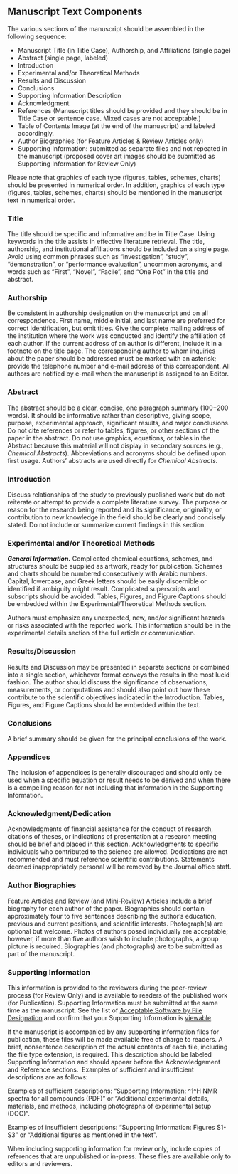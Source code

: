 ## Manuscript Text Components

The various sections of the manuscript should be assembled in the
following sequence:

-   Manuscript Title (in Title Case), Authorship, and Affiliations
	(single page)
-   Abstract (single page, labeled)
-   Introduction
-   Experimental and/or Theoretical Methods
-   Results and Discussion
-   Conclusions
-   Supporting Information Description
-   Acknowledgment
-   References (Manuscript titles should be provided and they should be
	in Title Case or sentence case. Mixed cases are not acceptable.)
-   Table of Contents Image (at the end of the manuscript) and labeled
	accordingly.
-   Author Biographies (for Feature Articles & Review Articles only)
-   Supporting Information: submitted as separate files and not repeated
	in the manuscript (proposed cover art images should be submitted as
	Supporting Information for Review Only)

Please note that graphics of each type (figures, tables, schemes,
charts) should be presented in numerical order. In addition, graphics of
each type (figures, tables, schemes, charts) should be mentioned in the
manuscript text in numerical order.

### Title

The title should be specific and informative and be in Title Case. Using
keywords in the title assists in effective literature retrieval. The
title, authorship, and institutional affiliations should be included on
a single page. Avoid using common phrases such as “investigation”,
“study”, “demonstration”, or “performance evaluation”, uncommon
acronyms, and words such as “First”, “Novel”, “Facile”, and “One Pot” in
the title and abstract.

### Authorship

Be consistent in authorship designation on the manuscript and on all
correspondence. First name, middle initial, and last name are preferred
for correct identification, but omit titles. Give the complete mailing
address of the institution where the work was conducted and identify the
affiliation of each author. If the current address of an author is
different, include it in a footnote on the title page. The corresponding
author to whom inquiries about the paper should be addressed must be
marked with an asterisk; provide the telephone number and e-mail address
of this correspondent. All authors are notified by e-mail when the
manuscript is assigned to an Editor.

### Abstract

The abstract should be a clear, concise, one paragraph summary (100−200
words). It should be informative rather than descriptive, giving scope,
purpose, experimental approach, significant results, and major
conclusions. Do not cite references or refer to tables, figures, or
other sections of the paper in the abstract. Do not use graphics,
equations, or tables in the Abstract because this material will not
display in secondary sources (e.g., *Chemical Abstracts*). Abbreviations
and acronyms should be defined upon first usage. Authors’ abstracts are
used directly for *Chemical Abstracts.*

### Introduction

Discuss relationships of the study to previously published work but do
not reiterate or attempt to provide a complete literature survey. The
purpose or reason for the research being reported and its significance,
originality, or contribution to new knowledge in the field should be
clearly and concisely stated. Do not include or summarize current
findings in this section.

### Experimental and/or Theoretical Methods

***General Information.*** Complicated chemical equations, schemes, and
structures should be supplied as artwork, ready for publication. Schemes
and charts should be numbered consecutively with Arabic numbers.
Capital, lowercase, and Greek letters should be easily discernible or
identified if ambiguity might result. Complicated superscripts and
subscripts should be avoided. Tables, Figures, and Figure Captions
should be embedded within the Experimental/Theoretical Methods section.

Authors must emphasize any unexpected, new, and/or significant hazards
or risks associated with the reported work. This information should be
in the experimental details section of the full article or
communication.

### Results/Discussion

Results and Discussion may be presented in separate sections or combined
into a single section, whichever format conveys the results in the most
lucid fashion. The author should discuss the significance of
observations, measurements, or computations and should also point out
how these contribute to the scientific objectives indicated in the
Introduction. Tables, Figures, and Figure Captions should be embedded
within the text.

### Conclusions

A brief summary should be given for the principal conclusions of the
work.

### Appendices

The inclusion of appendices is generally discouraged and should only be
used when a specific equation or result needs to be derived and when
there is a compelling reason for not including that information in the
Supporting Information.

### Acknowledgment/Dedication

Acknowledgments of financial assistance for the conduct of research,
citations of theses, or indications of presentation at a research
meeting should be brief and placed in this section. Acknowledgments to
specific individuals who contributed to the science are allowed.
Dedications are not recommended and must reference scientific
contributions. Statements deemed inappropriately personal will be
removed by the Journal office staff.

### Author Biographies

Feature Articles and Review (and Mini-Review) Articles include a brief
biography for each author of the paper. Biographies should contain
approximately four to five sentences describing the author’s education,
previous and current positions, and scientific interests. Photograph(s)
are optional but welcome. Photos of authors posed individually are
acceptable; however, if more than five authors wish to include
photographs, a group picture is required. Biographies (and photographs)
are to be submitted as part of the manuscript.

### Supporting Information 

This information is provided to the reviewers during the peer-review
process (for Review Only) and is available to readers of the published
work (for Publication). Supporting Information must be submitted at the
same time as the manuscript. See the list of
<a href="https://pubs.acs.org/page/4authors/submission/software.html"
class="btn btn--link" target="_blank">Acceptable Software by File
Designation</a> and confirm that your Supporting Information is
<a href="http://pubs.acs.org/page/4authors/tools/viewers.html"
class="btn btn--link" target="_blank">viewable</a>.

If the manuscript is accompanied by any supporting information files for
publication, these files will be made available free of charge to
readers. A brief, nonsentence description of the actual contents of each
file, including the file type extension, is required. This description
should be labeled Supporting Information and should appear before the
Acknowledgement and Reference sections.  Examples of sufficient and
insufficient descriptions are as follows:

Examples of sufficient descriptions: “Supporting Information: ^1^H NMR
spectra for all compounds (PDF)” or “Additional experimental details,
materials, and methods, including photographs of experimental setup
(DOC)”.

Examples of insufficient descriptions: “Supporting Information: Figures
S1-S3” or “Additional figures as mentioned in the text”.

When including supporting information for review only, include copies of
references that are unpublished or in-press. These files are available
only to editors and reviewers.
